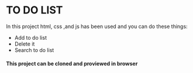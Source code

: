<h1>TO DO LIST</h1>

<p>In this project  html, css ,and js has been used and you can do these things:  </p>
<ul>
  <li>Add to do list</li>
  <li>Delete it</li>
  <li>Search to do list</li>
  </ul>
  
 <h4> This project can be cloned and proviewed in browser </h4>

